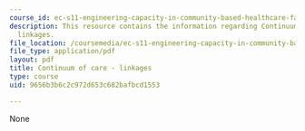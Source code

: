 ```yaml
---
course_id: ec-s11-engineering-capacity-in-community-based-healthcare-fall-2005
description: This resource contains the information regarding Continuum of care -
  linkages.
file_location: /coursemedia/ec-s11-engineering-capacity-in-community-based-healthcare-fall-2005/9656b3b6c2c972d653c682bafbcd1553_MITEC_S11F05_link_flow.pdf
file_type: application/pdf
layout: pdf
title: Continuum of care - linkages
type: course
uid: 9656b3b6c2c972d653c682bafbcd1553

---
```

None